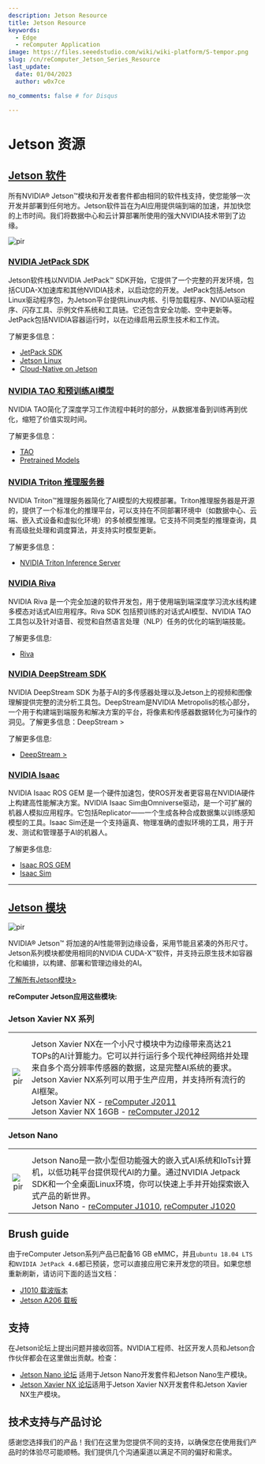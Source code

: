 ```yaml
---
description: Jetson Resource
title: Jetson Resource
keywords:
  - Edge
  - reComputer Application
image: https://files.seeedstudio.com/wiki/wiki-platform/S-tempor.png
slug: /cn/reComputer_Jetson_Series_Resource
last_update:
  date: 01/04/2023
  author: w0x7ce

no_comments: false # for Disqus

---
```


# Jetson 资源

## [Jetson 软件](https://developer.nvidia.com/embedded/develop/software)

所有NVIDIA® Jetson™模块和开发者套件都由相同的软件栈支持，使您能够一次开发并部署到任何地方。Jetson软件旨在为AI应用提供端到端的加速，并加快您的上市时间。我们将数据中心和云计算部署所使用的强大NVIDIA技术带到了边缘。

<p style={{textAlign: 'center'}}><img src="https://files.seeedstudio.com/wiki/recomputerzhongwen/rewendang.png" alt="pir" width={800} height="auto" /></p>

### [NVIDIA JetPack SDK](https://developer.nvidia.com/embedded/jetpack)

Jetson软件栈以NVIDIA JetPack™ SDK开始，它提供了一个完整的开发环境，包括CUDA-X加速库和其他NVIDIA技术，以启动您的开发。JetPack包括Jetson Linux驱动程序包，为Jetson平台提供Linux内核、引导加载程序、NVIDIA驱动程序、闪存工具、示例文件系统和工具链。它还包含安全功能、空中更新等。JetPack包括NVIDIA容器运行时，以在边缘启用云原生技术和工作流。

了解更多信息：

- [JetPack SDK](https://developer.nvidia.com/embedded/jetpack)
- [Jetson Linux](https://developer.nvidia.com/embedded/linux-tegra)
- [Cloud-Native on Jetson](https://developer.nvidia.com/embedded/jetson-cloud-native)

### [NVIDIA TAO 和预训练AI模型](https://developer.nvidia.com/tao)

NVIDIA TAO简化了深度学习工作流程中耗时的部分，从数据准备到训练再到优化，缩短了价值实现时间。

了解更多信息：

- [TAO](https://developer.nvidia.com/tao)
- [Pretrained Models](https://developer.nvidia.com/tao-toolkit)

### [NVIDIA Triton 推理服务器](https://developer.nvidia.com/nvidia-triton-inference-server)

NVIDIA Triton™推理服务器简化了AI模型的大规模部署。Triton推理服务器是开源的，提供了一个标准化的推理平台，可以支持在不同部署环境中（如数据中心、云端、嵌入式设备和虚拟化环境）的多帧模型推理。它支持不同类型的推理查询，具有高级批处理和调度算法，并支持实时模型更新。

了解更多信息：

- [NVIDIA Triton Inference Server](https://developer.nvidia.com/nvidia-triton-inference-server)

### [NVIDIA Riva](https://developer.nvidia.com/riva)

NVIDIA Riva 是一个完全加速的软件开发包，用于使用端到端深度学习流水线构建多模态对话式AI应用程序。Riva SDK 包括预训练的对话式AI模型、NVIDIA TAO工具包以及针对语音、视觉和自然语言处理（NLP）任务的优化的端到端技能。

了解更多信息:

- [Riva](https://developer.nvidia.com/riva)

### [NVIDIA DeepStream SDK](https://developer.nvidia.com/deepstream-sdk)

NVIDIA DeepStream SDK 为基于AI的多传感器处理以及Jetson上的视频和图像理解提供完整的流分析工具包。DeepStream是NVIDIA Metropolis的核心部分，一个用于构建端到端服务和解决方案的平台，将像素和传感器数据转化为可操作的洞见。了解更多信息：DeepStream >

了解更多信息:

- [DeepStream >](https://developer.nvidia.com/deepstream-sdk)

### [NVIDIA Isaac](https://developer.nvidia.com/isaac-sdk)

NVIDIA Isaac ROS GEM 是一个硬件加速包，使ROS开发者更容易在NVIDIA硬件上构建高性能解决方案。NVIDIA Isaac Sim由Omniverse驱动，是一个可扩展的机器人模拟应用程序。它包括Replicator——一个生成各种合成数据集以训练感知模型的工具。Isaac Sim还是一个支持逼真、物理准确的虚拟环境的工具，用于开发、测试和管理基于AI的机器人。

了解更多信息:

- [Isaac ROS GEM](https://developer.nvidia.com/isaac-ros-gems)
- [Isaac Sim](https://developer.nvidia.com/isaac-sim)

---

## [Jetson 模块](https://developer.nvidia.com/embedded/jetson-modules)

<p style={{textAlign: 'center'}}><img src="https://files.seeedstudio.com/wiki/recomputerzhongwen/rewendang2.png" alt="pir" width={500} height="auto" /></p>

NVIDIA® Jetson™ 将加速的AI性能带到边缘设备，采用节能且紧凑的外形尺寸。Jetson系列模块都使用相同的NVIDIA CUDA-X™软件，并支持云原生技术如容器化和编排，以构建、部署和管理边缘处的AI。

[了解所有Jetson模块>](https://developer.nvidia.com/embedded/jetson-modules)

**reComputer Jetson应用这些模块:**

### Jetson Xavier NX 系列

<table align="center">
  <tbody><tr>
      <th align="center" />
      <th align="center" />
    </tr>
    <tr>
      <td align="center"><p style={{textAlign: 'center'}}><img src="https://files.seeedstudio.com/wiki/recomputerzhongwen/rewendang3.jpg" alt="pir" width={300} height="auto" /></p></td>
      <td align="left">Jetson Xavier NX在一个小尺寸模块中为边缘带来高达21 TOPs的AI计算能力。它可以并行运行多个现代神经网络并处理来自多个高分辨率传感器的数据，这是完整AI系统的要求。Jetson Xavier NX系列可以用于生产应用，并支持所有流行的AI框架。<br /> Jetson Xavier NX - <a href="https://www.seeedstudio.com/Jetson-20-1-H1-p-5328.html">reComputer J2011</a><br /> Jetson Xavier NX 16GB - <a href="https://www.seeedstudio.com/Jetson-20-1-H2-p-5329.html">reComputer J2012</a></td>
    </tr>
  </tbody>
</table>

### Jetson Nano

<table align="center">
  <tbody><tr>
      <th align="center" />
      <th align="center" />
    </tr>
    <tr>
      <td align="center"><p style={{textAlign: 'center'}}><img src="https://files.seeedstudio.com/wiki/recomputerzhongwen/rewendang4.jpg" alt="pir" width={300} height="auto" /></p></td>
      <td align="left">Jetson Nano是一款小型但功能强大的嵌入式AI系统和IoTs计算机，以低功耗平台提供现代AI的力量。通过NVIDIA Jetpack SDK和一个全桌面Linux环境，你可以快速上手并开始探索嵌入式产品的新世界。<br /> Jetson Nano - <a href="https://www.seeedstudio.com/Jetson-10-1-A0-p-5336.html">reComputer J1010</a>, <a href="https://www.seeedstudio.com/Jetson-10-1-H0-p-5335.html">reComputer J1020</a></td>
    </tr>
  </tbody>
</table>

## Brush guide

由于reComputer Jetson系列产品已配备16 GB eMMC，并且`ubuntu 18.04 LTS`和`NVIDIA JetPack 4.6`都已预装，您可以直接应用它来开发您的项目。如果您想重新刷新，请访问下面的适当文档：

- [J1010 载波版本](https://wiki.seeedstudio.com/reComputer_J1010_J101_Flash_Jetpack/)
- [Jetson A206 载板](https://wiki.seeedstudio.com/reComputer_J1020_A206_Flash_JetPack/)

## 支持

在Jetson论坛上提出问题并接收回答。NVIDIA工程师、社区开发人员和Jetson合作伙伴都会在这里做出贡献。检查：

- [Jetson Nano 论坛](https://forums.developer.nvidia.com/c/agx-autonomous-machines/jetson-embedded-systems/jetson-nano) 适用于Jetson Nano开发套件和Jetson Nano生产模块。
- [Jetson Xavier NX 论坛](https://forums.developer.nvidia.com/c/agx-autonomous-machines/jetson-embedded-systems/jetson-xavier-nx)适用于Jetson Xavier NX开发套件和Jetson Xavier NX生产模块。

## 技术支持与产品讨论

感谢您选择我们的产品！我们在这里为您提供不同的支持，以确保您在使用我们产品时的体验尽可能顺畅。我们提供几个沟通渠道以满足不同的偏好和需求。

<div class="button_tech_support_container">
<a href="https://forum.seeedstudio.com/" class="button_forum"></a> 
<a href="https://www.seeedstudio.com/contacts" class="button_email"></a>
</div>

<div class="button_tech_support_container">
<a href="https://discord.gg/eWkprNDMU7" class="button_discord"></a> 
<a href="https://github.com/Seeed-Studio/wiki-documents/discussions/69" class="button_discussion"></a>
</div>

